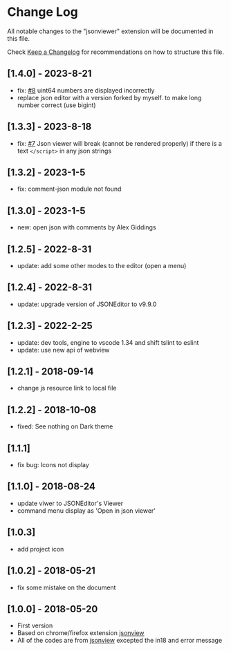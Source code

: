 # Change Log
All notable changes to the "jsonviewer" extension will be documented in this file.

Check [Keep a Changelog](http://keepachangelog.com/) for recommendations on how to structure this file.

## [1.4.0] - 2023-8-21
- fix: [#8](https://github.com/ccimage/jsonviewer/issues/8) uint64 numbers are displayed incorrectly
- replace json editor with a version forked by myself. to make long number correct (use bigint) 

## [1.3.3] - 2023-8-18
- fix: [#7](https://github.com/ccimage/jsonviewer/issues/7) Json viewer will break (cannot be rendered properly) if there is a text ```</script>``` in any json strings

## [1.3.2] - 2023-1-5
- fix: comment-json module not found

## [1.3.0] - 2023-1-5
- new: open json with comments by Alex Giddings

## [1.2.5] - 2022-8-31
- update: add some other modes to the editor (open a menu)

## [1.2.4] - 2022-8-31
- update: upgrade version of JSONEditor to v9.9.0

## [1.2.3] - 2022-2-25
- update: dev tools, engine to vscode 1.34 and shift tslint to eslint
- update: use new api of webview

## [1.2.1] - 2018-09-14
- change  js resource link to local file

## [1.2.2] - 2018-10-08
- fixed: See nothing on Dark theme

## [1.1.1] 
- fix bug:  Icons not display

## [1.1.0] - 2018-08-24
- update viwer to JSONEditor's Viewer
- command menu display as 'Open in json viewer'

## [1.0.3]
- add project icon

## [1.0.2] - 2018-05-21
- fix some mistake on the document

## [1.0.0] - 2018-05-20
- First version
- Based on chrome/firefox extension [jsonview](https://github.com/bhollis/jsonview)
- All of the codes are from [jsonview](https://github.com/bhollis/jsonview) excepted the in18 and error message
